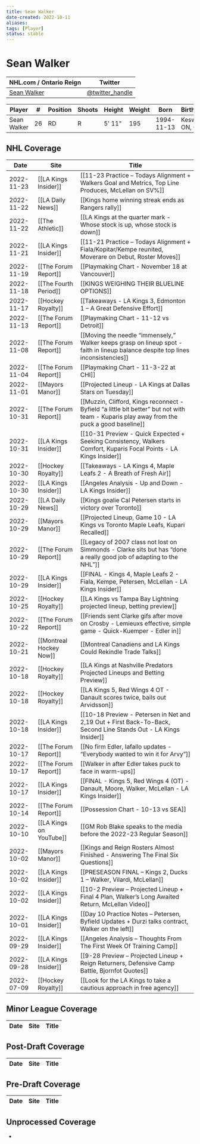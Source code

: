 ```yaml
---
title: Sean Walker
date-created: 2022-10-11
aliases: 
tags: [Player]
status: stable
---
```


# Sean Walker

| NHL.com / Ontario Reign                                       | Twitter                                 |
| ------------------------------------------------------------- | --------------------------------------- |
| [Sean Walker](https://www.nhl.com/player/sean-walker-8480336) | [@twitter_handle](https://twitter.com/) |

| Player      | \#  | Position | Shoots | Height | Weight | Born       | Birthplace       | Draft     |
| ----------- | --- | -------- | ------ | ------ | ------ | ---------- | ---------------- | --------- |
| Sean Walker | 26  | RD       | R      | 5' 11" | 195    | 1994-11-13 | Keswick, ON, CAN | Undrafted |


## NHL  Coverage
| Date       | Site                    | Title                                                                                                                                     |
| ---------- | ----------------------- | ----------------------------------------------------------------------------------------------------------------------------------------- |
| 2022-11-23 | [[LA Kings Insider]]    | [[11-23 Practice – Todays Alignment + Walkers Goal and Metrics, Top Line Produces, McLellan on SV%]]                                      |
| 2022-11-22 | [[LA Daily News]]       | [[Kings home winning streak ends as Rangers rally]]                                                                                       |
| 2022-11-22 | [[The Athletic]]        | [[LA Kings at the quarter mark - Whose stock is up, whose stock is down]]                                                                 |
| 2022-11-21 | [[LA Kings Insider]]    | [[11-21 Practice – Todays Alignment + Fiala/Kopitar/Kempe reunited, Moverare on Debut, Roster Moves]]                                     |
| 2022-11-19 | [[The Forum Report]]    | [[Playmaking Chart - November 18 at Vancouver]]                                                                                           |
| 2022-11-18 | [[The Fourth Period]]   | [[KINGS WEIGHING THEIR BLUELINE OPTIONS]]                                                                                                 |
| 2022-11-17 | [[Hockey Royalty]]      | [[Takeaways - LA Kings 3, Edmonton 1 – A Great Defensive Effort]]                                                                         |
| 2022-11-13 | [[The Forum Report]]    | [[Playmaking Chart - 11-12 vs Detroit]]                                                                                                   |
| 2022-11-08 | [[The Forum Report]]    | [[Moving the needle “immensely,” Walker keeps grasp on lineup spot - faith in lineup balance despite top lines inconsistencies]]          |
| 2022-11-04 | [[The Forum Report]]    | [[Playmaking Chart - 11-3-22 at CHI]]                                                                                                     |
| 2022-11-01 | [[Mayors Manor]]        | [[Projected Lineup - LA Kings at Dallas Stars on Tuesday]]                                                                                |
| 2022-10-31 | [[The Forum Report]]    | [[Muzzin, Clifford, Kings reconnect - Byfield “a little bit better” but not with team - Kuparis play away from the puck a good baseline]] |
| 2022-10-31 | [[LA Kings Insider]]    | [[10-31 Preview - Quick Expected + Seeking Consistency, Walkers Comfort, Kuparis Focal Points - LA Kings Insider]]                        |
| 2022-10-30 | [[Hockey Royalty]]      | [[Takeaways - LA Kings 4, Maple Leafs 2 - A Breath of Fresh Air]]                                                                         |
| 2022-10-30 | [[LA Kings Insider]]    | [[Angeles Analysis - Up and Down - LA Kings Insider]]                                                                                     |
| 2022-10-29 | [[LA Daily News]]       | [[Kings goalie Cal Petersen starts in victory over Toronto]]                                                                              |
| 2022-10-29 | [[Mayors Manor]]        | [[Projected Lineup, Game 10 - LA Kings vs Toronto Maple Leafs, Kupari Recalled]]                                                          |
| 2022-10-29 | [[The Forum Report]]    | [[Legacy of 2007 class not lost on Simmonds - Clarke sits but has “done a really good job of adapting to the NHL”]]                       |
| 2022-10-29 | [[LA Kings Insider]]    | [[FINAL - Kings 4, Maple Leafs 2 - Fiala, Kempe, Petersen, McLellan - LA Kings Insider]]                                                  |
| 2022-10-25 | [[Hockey Royalty]]      | [[LA Kings vs Tampa Bay Lightning projected lineup, betting preview]]                                                                     |
| 2022-10-22 | [[The Forum Report]]    | [[Friends sent Clarke gifs after move on Crosby - Lemieuxs effective, simple game - Quick-Kuemper - Edler in]]                            |
| 2022-10-21 | [[Montreal Hockey Now]] | [[Montreal Canadiens and LA Kings Could Rekindle Trade Talks]]                                                                            |
| 2022-10-18 | [[Hockey Royalty]]      | [[LA Kings at Nashville Predators Projected Lineups and Betting Preview]]                                                                 |
| 2022-10-18 | [[Hockey Royalty]]      | [[LA Kings 5, Red Wings 4 OT - Danault scores twice, bails out Arvidsson]]                                                                |
| 2022-10-18 | [[LA Kings Insider]]    | [[10-18 Preview - Petersen in Net and 2,19 Out + First Back-To-Back, Second Line Stands Out - LA Kings Insider]]                          |
| 2022-10-17 | [[The Forum Report]]    | [[No firm Edler, Iafallo updates - “Everybody wanted to win it for Arvy”]]                                                                |
| 2022-10-17 | [[The Forum Report]]    | [[Walker in after Edler takes puck to face in warm-ups]]                                                                                  |
| 2022-10-17 | [[LA Kings Insider]]    | [[FINAL - Kings 5, Red Wings 4 (OT) - Danault, Moore, Walker, McLellan - LA Kings Insider]]                                               |
| 2022-10-14 | [[The Forum Report]]    | [[Possession Chart - 10-13 vs SEA]]                                                                                                       |
| 2022-10-10 | [[LA Kings on YouTube]] | [[GM Rob Blake speaks to the media before the 2022-23 Regular Season]]                                                                    |
| 2022-10-02 | [[Mayors Manor]]        | [[Kings and Reign Rosters Almost Finished - Answering The Final Six Questions]]                                                           |
| 2022-10-02 | [[LA Kings Insider]]    | [[PRESEASON FINAL – Kings 2, Ducks 1 – Walker, Vilardi, McLellan]]                                                                        |
| 2022-10-02 | [[LA Kings Insider]]    | [[10-2 Preview – Projected Lineup + Final 4 Plan, Walker’s Long Awaited Return, McLellan Video]]                                          |
| 2022-10-01 | [[LA Kings Insider]]    | [[Day 10 Practice Notes – Petersen, Byfield Updates + Durzi talks contract, Walker on the left]]                                          |
| 2022-09-29 | [[LA Kings Insider]]    | [[Angeles Analysis – Thoughts From The First Week Of Training Camp]]                                                                      |
| 2022-09-28 | [[LA Kings Insider]]    | [[9-28 Preview – Projected Lineup + Reign Returners, Defensive Camp Battle, Bjornfot Quotes]]                                             |
| 2022-07-09 | [[Hockey Royalty]] | [[Look for the LA Kings to take a cautious approach in free agency]]


## Minor League Coverage
Date | Site |  Title
---|---|---



## Post-Draft Coverage
Date | Site |  Title
---|---|---



## Pre-Draft Coverage
Date | Site |  Title
---|---|---


## Unprocessed Coverage
- 
